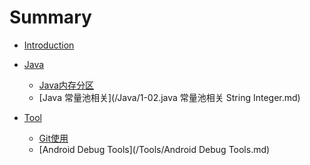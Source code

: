 # Summary

* [Introduction](README.md)

* [Java]()
    - [Java内存分区](/Java/1-01.java内存分区.md)
    - [Java 常量池相关](/Java/1-02.java 常量池相关 String Integer.md)


* [Tool]()
    - [Git使用](/Tools/使用Gitpages发布GitBook.md)
    - [Android Debug Tools](/Tools/Android Debug Tools.md)